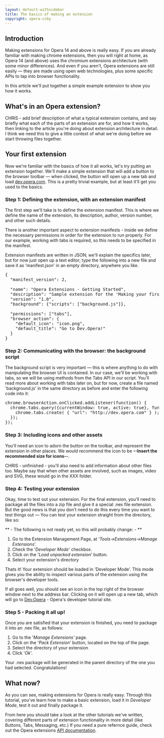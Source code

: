```yaml
---
layout: default-withsidebar
title: The basics of making an extension
copyright: opera-ccby
---
```


## Introduction

Making extensions for Opera 14 and above is really easy. If you are already familiar with making chrome extensions, then you will right at home, as Opera 14 (and above) uses the chromium extensions architecture (with some minor differences). And even if you aren't, Opera extensions are still easily — they are made using open web technologies, plus some specific APIs to tap into browser functionality.

In this article we'll put together a simple example extension to show you how it works.

## What's in an Opera extension?

CHRIS - add brief description of what a typical extension contains, and say briefly what each of the parts of an extension are for, and how it works, then linking to the article you're doing about extension architecture in detail. I think we need this to give a little context of what we're doing before we start throwing files together.

## Your first extension

Now we're familiar with the basics of how it all works, let's try putting an extension together. We'll make a simple extension that will add a button to the browser toolbar — when clicked, the button will open up a new tab and load [dev.opera.com](http://dev.opera.com). This is a pretty trivial example, but at least it'll get you used to the basics.

### Step 1: Defining the extension, with an extension manifest
The first step we'll take is to define the extension manifest. This is where we define the name of the extension, its description, author, version number, and other such details. 

There is another important aspect to extension manifests - inside we define the necessary permissions in order for the extension to run properly. For our example, working with tabs is required, so this needs to be specified in the manifest. 

Extension manifests are written in JSON; we'll explain the specifics later, but for now just open up a text editor, type the following into a new file and save it as 'manifest.json' in an empty directory, anywhere you like. 

<pre class="prettyprint">{
  "manifest_version": 2,

  "name": "Opera Extensions - Getting Started",
  "description": "Sample extension for the 'Making your first extension' article. A button will be created in the toolbar, which upon being clicked, will open a new tab which goes to Dev.Opera",
  "version": "1.0",
  "background": {"scripts": ["background.js"]},

  "permissions": ["tabs"],
  "browser_action": {
    "default_icon": "icon.png",
    "default_title": "Go to Dev.Opera!"    
  }
}</pre>

### Step 2: Communicating with the browser: the background script

The background script is very important — this is where anything to do with manipulating the browser UI is contained. In our case, we'll be working with tabs, so we will be using methods from the Tabs API in our script. You'll read more about working with tabs later on, but for now, create a file named 'background.js' in the same directory as before and enter the following code into it:

<pre class="prettyprint">chrome.browserAction.onClicked.addListener(function() {
  chrome.tabs.query({currentWindow: true, active: true}, function(tab) {
    chrome.tabs.create( { "url": "http://dev.opera.com" } );
  });
});</pre> 

### Step 3: Including icons and other assets
You'll need an icon to adorn the button on the toolbar, and represent the extension in other places. We would recommend the icon to be **--Insert the recommended size for icons--**. 

CHRIS - unfinished - you'll also need to add information about other files too. Maybe say that when other assets are involved, such as images, video and SVG, these would go in the XXX folder. 

### Step 4: Testing your extension
Okay, time to test out your extension. For the final extension, you'll need to package all the files into a zip file and give it a special .nex file extension. But the good news is that you don't need to do this every time you want to test things out — You can test your extension straight from the directory, like so:

** - The following is not ready yet, so this will probably change: - ** 

1. Go to the Extension Management Page, at '*Tools->Extensions->Manage Extensions*'. 
2. Check the '*Developer Mode*' checkbox. 
3. Click on the '*Load unpacked extension*' button.
4. Select your extension's directory

Thats it! Your extension should be loaded in 'Developer Mode'. This mode gives you the ability to inspect various parts of the extension using the browser's developer tools.

If all goes well, you should see an icon in the top right of the browser window next to the address bar. Clicking on it will open up a new tab, which will go to [Dev.Opera](http://dev.opera.com) - Opera's developer tutorial site. 

### Step 5 - Packing it all up!
Once you are satisfied that your extension is finished, you need to package it into an .nex file, as follows:

1. Go to the '*Manage Extensions'* page.
2. Click on the '*Pack Extension*' button, located on the top of the page.
3. Select the directory of your extension
4. Click '*Ok*'.

Your .nex package will be generated in the parent directory of the one you had selected. Congratulations! 


## What now?
As you can see, making extensions for Opera is really easy. Through this tutorial, you've learn how to make a basic extension, load it in *Developer Mode*, test it out and finally package it. 

From here you should take a look at the other tutorials we've written, covering different parts of extension functionality in more detail (like Buttons, Tabs, Messaging, etc.) If you need a pure refernce guide, check out the Opera extensions [API documentation](http://sample.com/index.html). 
